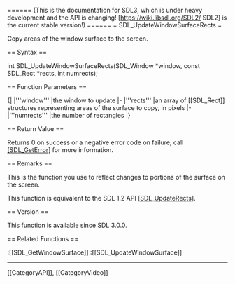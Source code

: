 ====== (This is the documentation for SDL3, which is under heavy development and the API is changing! [https://wiki.libsdl.org/SDL2/ SDL2] is the current stable version!) ======
= SDL_UpdateWindowSurfaceRects =

Copy areas of the window surface to the screen.

== Syntax ==

<syntaxhighlight lang='c'>
int SDL_UpdateWindowSurfaceRects(SDL_Window *window, const SDL_Rect *rects, int numrects);
</syntaxhighlight>

== Function Parameters ==

{|
|'''window'''
|the window to update
|-
|'''rects'''
|an array of [[SDL_Rect]] structures representing areas of the surface to copy, in pixels
|-
|'''numrects'''
|the number of rectangles
|}

== Return Value ==

Returns 0 on success or a negative error code on failure; call
[[SDL_GetError]]() for more information.

== Remarks ==

This is the function you use to reflect changes to portions of the surface
on the screen.

This function is equivalent to the SDL 1.2 API [[SDL_UpdateRects]]().

== Version ==

This function is available since SDL 3.0.0.

== Related Functions ==

:[[SDL_GetWindowSurface]]
:[[SDL_UpdateWindowSurface]]

----
[[CategoryAPI]], [[CategoryVideo]]


